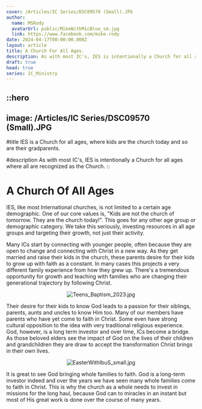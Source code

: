 ```yaml
---
cover: /Articles/IC Series/DSC09570 (Small).JPG
author:
  name: MSRody
  avatarUrl: public/MikeWithMicBlue_sm.jpg
  link: https://www.facebook.com/mike.rody
date: 2024-04-17T00:00:00.000Z
layout: article
title: A Church For All Ages.
description: As with most IC's, IES is intentionally a Church for all ages where all are recognized as the Church.
draft: true
head: true
series: IC_Ministry
---
```


::hero
---
image: /Articles/IC Series/DSC09570 (Small).JPG
---
#title
IES is a Church for all ages, where kids are the church today and so are their gradparents.

#description
As with most IC's, IES is intentionally a Church for all ages where all are recognized as the Church.
::

# A Church Of All Ages

IES, like most International churches, is not limited to a certain age demographic. One of our core values is, "Kids are not the church of tomorrow. They are the church today!". This goes for any other age group or demographic category. We take this seriously, investing resources in all age groups and targeting their growth, not just their activity.

Many ICs start by connecting with younger people, often because they are open to change and connecting with Christ in a new way. As they get married and raise their kids in the church, these parents desire for their kids to grow up with faith as a constant. In many cases this projects a very different family experience from how they grew up. There's a tremendous opportunity for growth and teaching with families who are changing their generational trajectory by following Christ.

<center>

![Teens_Baptism_2023.jpg](/Articles/IC%20Series/Teens_Baptism_2023.jpg)

</center>

Their desire for their kids to know God leads to a passion for their siblings, parents, aunts and uncles to know Him too. Many of our members have parents who have yet come to faith in Christ. Some even have strong cultural opposition to the idea with very traditional religious experience. God, however, is a long term investor and over time, ICs become a bridge. As those beloved elders see the impact of God on the lives of their children and grandchildren they are draw to accept the transformation Christ brings in their own lives.

<center>

![EasterWithIbuS_small.jpg](/Articles/IC%20Series/EasterWithIbuS_small.jpg)

</center>

It is great to see God bringing whole families to faith. God is a long-term investor indeed and over the years we have seen many whole families come to faith in Christ. This is why the church as a whole needs to invest in missions for the long haul, because God can to miracles in an instant but most of His great work is done over the course of many years.
